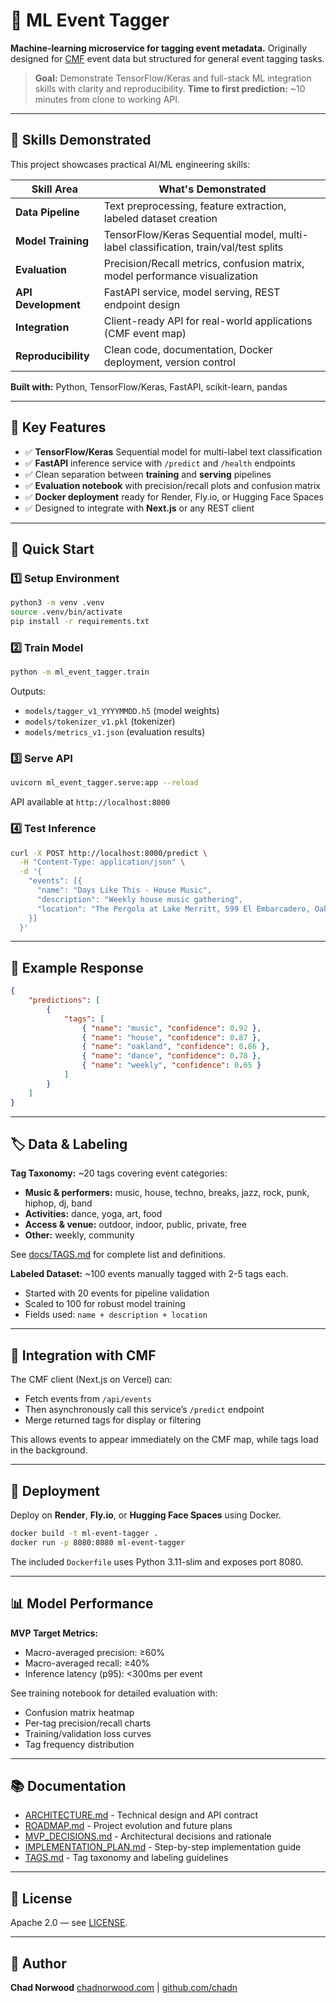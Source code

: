 # 🧠 ML Event Tagger

**Machine-learning microservice for tagging event metadata.**
Originally designed for [CMF](https://cmf.chadnorwood.com) event data but structured for general event tagging tasks.

> **Goal:** Demonstrate TensorFlow/Keras and full-stack ML integration skills with clarity and reproducibility.
> **Time to first prediction:** ~10 minutes from clone to working API.

---

## 🎯 Skills Demonstrated

This project showcases practical AI/ML engineering skills:

| Skill Area          | What's Demonstrated                                                                  |
| ------------------- | ------------------------------------------------------------------------------------ |
| **Data Pipeline**   | Text preprocessing, feature extraction, labeled dataset creation                     |
| **Model Training**  | TensorFlow/Keras Sequential model, multi-label classification, train/val/test splits |
| **Evaluation**      | Precision/Recall metrics, confusion matrix, model performance visualization          |
| **API Development** | FastAPI service, model serving, REST endpoint design                                 |
| **Integration**     | Client-ready API for real-world applications (CMF event map)                         |
| **Reproducibility** | Clean code, documentation, Docker deployment, version control                        |

**Built with:** Python, TensorFlow/Keras, FastAPI, scikit-learn, pandas

---

## 🧩 Key Features

-   ✅ **TensorFlow/Keras** Sequential model for multi-label text classification
-   ✅ **FastAPI** inference service with `/predict` and `/health` endpoints
-   ✅ Clean separation between **training** and **serving** pipelines
-   ✅ **Evaluation notebook** with precision/recall plots and confusion matrix
-   ✅ **Docker deployment** ready for Render, Fly.io, or Hugging Face Spaces
-   ✅ Designed to integrate with **Next.js** or any REST client

---

## 🚀 Quick Start

### 1️⃣ Setup Environment

```bash
python3 -m venv .venv
source .venv/bin/activate
pip install -r requirements.txt
```

### 2️⃣ Train Model

```bash
python -m ml_event_tagger.train
```

Outputs:

-   `models/tagger_v1_YYYYMMDD.h5` (model weights)
-   `models/tokenizer_v1.pkl` (tokenizer)
-   `models/metrics_v1.json` (evaluation results)

### 3️⃣ Serve API

```bash
uvicorn ml_event_tagger.serve:app --reload
```

API available at `http://localhost:8000`

### 4️⃣ Test Inference

```bash
curl -X POST http://localhost:8000/predict \
  -H "Content-Type: application/json" \
  -d '{
    "events": [{
      "name": "Days Like This - House Music",
      "description": "Weekly house music gathering",
      "location": "The Pergola at Lake Merritt, 599 El Embarcadero, Oakland, CA 94610"
    }]
  }'
```

---

## 🧠 Example Response

```json
{
    "predictions": [
        {
            "tags": [
                { "name": "music", "confidence": 0.92 },
                { "name": "house", "confidence": 0.87 },
                { "name": "oakland", "confidence": 0.86 },
                { "name": "dance", "confidence": 0.78 },
                { "name": "weekly", "confidence": 0.65 }
            ]
        }
    ]
}
```

---

## 🏷️ Data & Labeling

**Tag Taxonomy:** ~20 tags covering event categories:

-   **Music & performers:** music, house, techno, breaks, jazz, rock, punk, hiphop, dj, band
-   **Activities:** dance, yoga, art, food
-   **Access & venue:** outdoor, indoor, public, private, free
-   **Other:** weekly, community

See [docs/TAGS.md](docs/TAGS.md) for complete list and definitions.

**Labeled Dataset:** ~100 events manually tagged with 2-5 tags each.

-   Started with 20 events for pipeline validation
-   Scaled to 100 for robust model training
-   Fields used: `name + description + location`

---

## 🧩 Integration with CMF

The CMF client (Next.js on Vercel) can:

-   Fetch events from `/api/events`
-   Then asynchronously call this service’s `/predict` endpoint
-   Merge returned tags for display or filtering

This allows events to appear immediately on the CMF map, while tags load in the background.

---

## 🧰 Deployment

Deploy on **Render**, **Fly.io**, or **Hugging Face Spaces** using Docker.

```bash
docker build -t ml-event-tagger .
docker run -p 8080:8080 ml-event-tagger
```

The included `Dockerfile` uses Python 3.11-slim and exposes port 8080.

---

## 📊 Model Performance

**MVP Target Metrics:**

-   Macro-averaged precision: ≥60%
-   Macro-averaged recall: ≥40%
-   Inference latency (p95): <300ms per event

See training notebook for detailed evaluation with:

-   Confusion matrix heatmap
-   Per-tag precision/recall charts
-   Training/validation loss curves
-   Tag frequency distribution

---

## 📚 Documentation

-   [ARCHITECTURE.md](docs/ARCHITECTURE.md) - Technical design and API contract
-   [ROADMAP.md](docs/ROADMAP.md) - Project evolution and future plans
-   [MVP_DECISIONS.md](docs/MVP_DECISIONS.md) - Architectural decisions and rationale
-   [IMPLEMENTATION_PLAN.md](docs/IMPLEMENTATION_PLAN.md) - Step-by-step implementation guide
-   [TAGS.md](docs/TAGS.md) - Tag taxonomy and labeling guidelines

---

## 📄 License

Apache 2.0 — see [LICENSE](LICENSE).

---

## 🧭 Author

**Chad Norwood**
[chadnorwood.com](https://chadnorwood.com) | [github.com/chadn](https://github.com/chadn)

